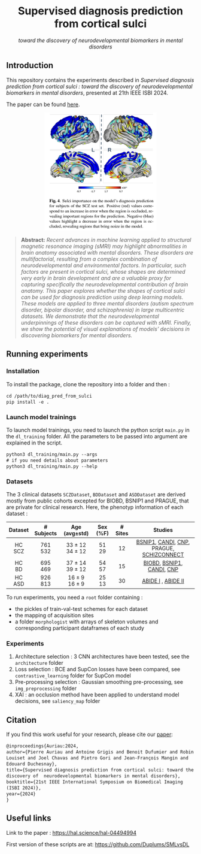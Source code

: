 <div align="center">

# Supervised diagnosis prediction from cortical sulci
*toward the discovery of neurodevelopmental biomarkers in mental disorders*

</div>

## Introduction

This repository contains the experiments described in _Supervised diagnosis prediction from cortical sulci : toward the discovery of neurodevelopmental biomarkers in mental disorders_, presented at 21th IEEE ISBI 2024.

The paper can be found [here](/https://hal.science/hal-04494994/document).

<div align="center">
<img src="sulci_importance.png" width="300">
</div>

> **Abstract:** *Recent advances in machine learning applied to structural magnetic resonance imaging (sMRI) may highlight abnormalities in brain anatomy associated with mental disorders. These disorders are multifactorial, resulting from a complex combination of neurodevelopmental and environmental factors. In particular, such factors are present in cortical sulci, whose shapes are determined very early in brain development and are a valuable proxy for capturing specifically the neurodevelopmental contribution of brain anatomy. This paper explores whether the shapes of cortical sulci can be used for diagnosis prediction using deep learning models. These models are applied to three mental disorders (autism spectrum disorder, bipolar disorder, and schizophrenia) in large multicentric datasets. We demonstrate that the neurodevelopmental underpinnings of these disorders can be captured with sMRI. Finally, we show the potential of visual explanations of models’ decisions in discovering biomarkers for mental disorders.*

## Running experiments

### Installation
To install the package, clone the repository into a folder and then :
``` Shell
cd /path/to/diag_pred_from_sulci
pip install -e .
```

### Launch model trainings

To launch model trainings, you need to launch the python script `main.py` in the `dl_training` folder.
All the parameters to be passed into argument are explained in the script.
``` Shell
python3 dl_training/main.py --args
# if you need details about parameters
python3 dl_training/main.py --help
```

### Datasets

The 3 clinical datasets `SCZDataset`, `BDDataset` and `ASDDataset` are derived mostly from public cohorts excepted for 
BIOBD, BSNIP1 and PRAGUE, that are private for clinical research. Here, the phenotyp information of each dataset :

**Dataset** | **# Subjects** | **Age** (avg±std) | **Sex (\%F)** | **# Sites** | **Studies**
| :---:| :---: | :---: | :---: | :---: | :---: |
HC<br>SCZ | 761<br>532 | 33 ± 12<br>34 ± 12 | 51<br>29 | 12 | [BSNIP1](http://b-snip.org), [CANDI](https://www.nitrc.org/projects/candi_share), [CNP](https://www.ncbi.nlm.nih.gov/pmc/articles/PMC5664981/),   PRAGUE, [SCHIZCONNECT](http://schizconnect.org)
HC<br>BD | 695<br>469 | 37 ± 14<br>39 ± 12 | 54<br>57 | 15 | [BIOBD](https://pubmed.ncbi.nlm.nih.gov/29981196/), [BSNIP1](http://b-snip.org), [CANDI](https://www.nitrc.org/projects/candi_share), [CNP](https://www.ncbi.nlm.nih.gov/pmc/articles/PMC5664981/)
HC<br>ASD | 926<br>813 | 16 ± 9<br>16 ± 9 | 25<br>13 | 30 | [ABIDE I](http://fcon_1000.projects.nitrc.org/indi/abide/abide_I.html) , [ABIDE II](http://fcon_1000.projects.nitrc.org/indi/abide/abide_II.html)

To run experiments, you need a `root` folder containing :
- the pickles of train-val-test schemes for each dataset
- the mapping of acquisition sites
- a folder `morphologist` with arrays of skeleton volumes and corresponding participant dataframes of each study

### Experiments

1. Architecture selection : 3 CNN architectures have been tested, see the `architecture` folder
2. Loss selection : BCE and SupCon losses have been compared, see `contrastive_learning` folder for SupCon model
3. Pre-processing selection : Gaussian smoothing pre-processing, see `img_preprocessing` folder
4. XAI : an occlusion method have been applied to understand model decisions, see `saliency_map` folder

## Citation
If you find this work useful for your research, please cite our [paper](https://hal.science/hal-04494994):
```
@inproceedings{Auriau:2024,
author={Pierre Auriau and Antoine Grigis and Benoit Dufumier and Robin Louiset and Joel Chavas and Pietro Gori and Jean-François Mangin and Edouard Duchesnay},
title={Supervised diagnosis prediction from cortical sulci: toward the discovery of  neurodevelopmental biomarkers in mental disorders},
booktitle={21st IEEE International Symposium on Biomedical Imaging (ISBI 2024)},
year={2024}
}
```
## Useful links
Link to the paper : <https://hal.science/hal-04494994>

First version of these scripts are at: <https://github.com/Duplums/SMLvsDL>